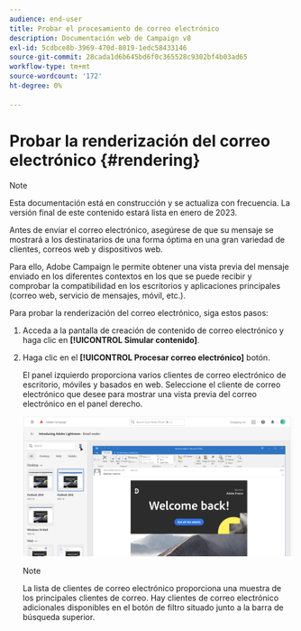 ```yaml
---
audience: end-user
title: Probar el procesamiento de correo electrónico
description: Documentación web de Campaign v8
exl-id: 5cdbce8b-3969-470d-8019-1edc58433146
source-git-commit: 28cada1d6b645bd6f0c365528c9302bf4b03ad65
workflow-type: tm+mt
source-wordcount: '172'
ht-degree: 0%

---
```


# Probar la renderización del correo electrónico {#rendering}

>[!NOTE]
>
>Esta documentación está en construcción y se actualiza con frecuencia. La versión final de este contenido estará lista en enero de 2023.

Antes de enviar el correo electrónico, asegúrese de que su mensaje se mostrará a los destinatarios de una forma óptima en una gran variedad de clientes, correos web y dispositivos web.

Para ello, Adobe Campaign le permite obtener una vista previa del mensaje enviado en los diferentes contextos en los que se puede recibir y comprobar la compatibilidad en los escritorios y aplicaciones principales (correo web, servicio de mensajes, móvil, etc.).

Para probar la renderización del correo electrónico, siga estos pasos:

1. Acceda a la pantalla de creación de contenido de correo electrónico y haga clic en **[!UICONTROL Simular contenido]**.

1. Haga clic en el **[!UICONTROL Procesar correo electrónico]** botón.

   El panel izquierdo proporciona varios clientes de correo electrónico de escritorio, móviles y basados en web. Seleccione el cliente de correo electrónico que desee para mostrar una vista previa del correo electrónico en el panel derecho.

   ![](assets/render-context.png)

   >[!NOTE]
   >
   >La lista de clientes de correo electrónico proporciona una muestra de los principales clientes de correo. Hay clientes de correo electrónico adicionales disponibles en el botón de filtro situado junto a la barra de búsqueda superior.
